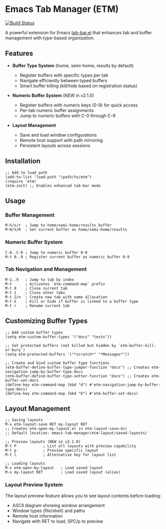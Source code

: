 <!-- ---
!-- Timestamp: 2025-05-09 23:56:58
!-- Author: ywatanabe
!-- File: /home/ywatanabe/.emacs.d/lisp/emacs-tab-manager/README.md
!-- --- -->

# Emacs Tab Manager (ETM)

[![Build Status](https://github.com/ywatanabe1989/emacs-tab-manager/workflows/run_tests/badge.svg)](https://github.com/ywatanabe1989/emacs-tab-manager/actions)

A powerful extension for Emacs [tab-bar.el](https://github.com/emacs-mirror/emacs/blob/master/lisp/tab-bar.el) that enhances tab and buffer management with type-based organization.

## Features

- **Buffer Type System** (home, semi-home, results by default)
  - Register buffers with specific types per tab
  - Navigate efficiently between typed buffers
  - Smart buffer killing (kill/hide based on registration status)

- **Numeric Buffer System** (NEW in v2.1.0)
  - Register buffers with numeric keys (0-9) for quick access
  - Per-tab numeric buffer assignments
  - Jump to numeric buffers with C-0 through C-9

- **Layout Management**
  - Save and load window configurations
  - Remote host support with path mirroring
  - Persistent layouts across sessions

## Installation

```elisp
;; Add to load path
(add-to-list 'load-path "/path/to/etm")
(require 'etm)
(etm-init) ;; Enables enhanced tab-bar mode
```

## Usage

### Buffer Management

```elisp
M-h/s/r  ; Jump to home/semi-home/results buffer
M-H/S/R  ; Set current buffer as home/semi-home/results
```

### Numeric Buffer System

```elisp
C-0..C-9 ; Jump to numeric buffer 0-9
M-t 0..9 ; Register current buffer as numeric buffer 0-9
```

### Tab Navigation and Management

```elisp
M-1..9   ; Jump to tab by index
M-t      ; Activates `etm-command-map` prefix
M-t 0    ; Close current tab
M-t 1    ; Close other tabs
M-t 2/n  ; Create new tab with name allocation
M-t k    ; Kill or hide if buffer is linked to a buffer type
M-t r    ; Rename current tab
```

## Customizing Buffer Types

```elisp
;; Add custom buffer types
(setq etm-custom-buffer-types '("docs" "tests"))

;; Set protected buffers (not killed but hidden by `etm-buffer-kill-or-bury`)
(setq etm-protected-buffers '("*scratch*" "*Messages*"))

;; Create and bind custom buffer type functions
(etm-buffer-define-buffer-type-jumper-function "docs") ;; Creates etm-navigation-jump-by-buffer-type-docs
(etm-buffer-define-buffer-type-setter-function "docs") ;; Creates etm-buffer-set-docs
(define-key etm-command-map (kbd "d") #'etm-navigation-jump-by-buffer-type-docs)
(define-key etm-command-map (kbd "D") #'etm-buffer-set-docs)
```

## Layout Management

```elisp
;; Saving layouts
M-x etm-layout-save RET my-layout RET
;; Creates etm-open-my-layout.el in etm-layout-save-dir
;; Default location: emacs-tab-manager/etm-layout/saved-layouts/

;; Preview layouts (NEW in v2.2.0)
M-t P            ; List all layouts with preview capability
M-t p            ; Preview specific layout
M-t l            ; Alternative key for layout list

;; Loading layouts
M-x etm-open-my-layout   ; Load saved layout
M-x my-layout RET        ; Load saved layout (alias)
```

### Layout Preview System
The layout preview feature allows you to see layout contents before loading:
- ASCII diagram showing window arrangement
- Window types (file/shell) and paths
- Remote host information
- Navigate with RET to load, SPC/p to preview

<!-- EOF -->